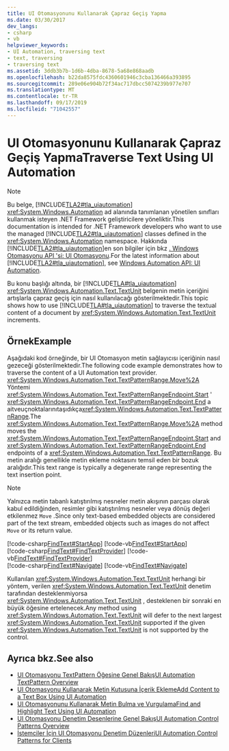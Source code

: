 ```yaml
---
title: UI Otomasyonunu Kullanarak Çapraz Geçiş Yapma
ms.date: 03/30/2017
dev_langs:
- csharp
- vb
helpviewer_keywords:
- UI Automation, traversing text
- text, traversing
- traversing text
ms.assetid: 3ddb3b7b-1d6b-4dba-8678-5a68e868aadb
ms.openlocfilehash: b22da8575fdc4360601946c3cba136466a393895
ms.sourcegitcommit: 289e06e904b72f34ac717dbcc5074239b977e707
ms.translationtype: MT
ms.contentlocale: tr-TR
ms.lasthandoff: 09/17/2019
ms.locfileid: "71042557"
---
```

# <a name="traverse-text-using-ui-automation"></a><span data-ttu-id="169f5-102">UI Otomasyonunu Kullanarak Çapraz Geçiş Yapma</span><span class="sxs-lookup"><span data-stu-id="169f5-102">Traverse Text Using UI Automation</span></span>
> [!NOTE]
> <span data-ttu-id="169f5-103">Bu belge, [!INCLUDE[TLA2#tla_uiautomation](../../../includes/tla2sharptla-uiautomation-md.md)] <xref:System.Windows.Automation> ad alanında tanımlanan yönetilen sınıfları kullanmak isteyen .NET Framework geliştiricilere yöneliktir.</span><span class="sxs-lookup"><span data-stu-id="169f5-103">This documentation is intended for .NET Framework developers who want to use the managed [!INCLUDE[TLA2#tla_uiautomation](../../../includes/tla2sharptla-uiautomation-md.md)] classes defined in the <xref:System.Windows.Automation> namespace.</span></span> <span data-ttu-id="169f5-104">Hakkında [!INCLUDE[TLA2#tla_uiautomation](../../../includes/tla2sharptla-uiautomation-md.md)]en son bilgiler için bkz [. Windows Otomasyonu API 'si: UI Otomasyonu](https://go.microsoft.com/fwlink/?LinkID=156746).</span><span class="sxs-lookup"><span data-stu-id="169f5-104">For the latest information about [!INCLUDE[TLA2#tla_uiautomation](../../../includes/tla2sharptla-uiautomation-md.md)], see [Windows Automation API: UI Automation](https://go.microsoft.com/fwlink/?LinkID=156746).</span></span>  
  
 <span data-ttu-id="169f5-105">Bu konu başlığı altında, bir [!INCLUDE[TLA#tla_uiautomation](../../../includes/tlasharptla-uiautomation-md.md)] <xref:System.Windows.Automation.Text.TextUnit> belgenin metin içeriğini artışlarla çapraz geçiş için nasıl kullanılacağı gösterilmektedir.</span><span class="sxs-lookup"><span data-stu-id="169f5-105">This topic shows how to use [!INCLUDE[TLA#tla_uiautomation](../../../includes/tlasharptla-uiautomation-md.md)] to traverse the textual content of a document by <xref:System.Windows.Automation.Text.TextUnit> increments.</span></span>  
  
## <a name="example"></a><span data-ttu-id="169f5-106">Örnek</span><span class="sxs-lookup"><span data-stu-id="169f5-106">Example</span></span>  
 <span data-ttu-id="169f5-107">Aşağıdaki kod örneğinde, bir UI Otomasyon metin sağlayıcısı içeriğinin nasıl gezeceği gösterilmektedir.</span><span class="sxs-lookup"><span data-stu-id="169f5-107">The following code example demonstrates how to traverse the content of a UI Automation text provider.</span></span> <span data-ttu-id="169f5-108"><xref:System.Windows.Automation.Text.TextPatternRange.Move%2A> Yöntemi <xref:System.Windows.Automation.Text.TextPatternRangeEndpoint.Start> ' <xref:System.Windows.Automation.Text.TextPatternRangeEndpoint.End> a aitveuçnoktalarınıtaşıdıkça<xref:System.Windows.Automation.Text.TextPatternRange>.</span><span class="sxs-lookup"><span data-stu-id="169f5-108">The <xref:System.Windows.Automation.Text.TextPatternRange.Move%2A> method moves the <xref:System.Windows.Automation.Text.TextPatternRangeEndpoint.Start> and <xref:System.Windows.Automation.Text.TextPatternRangeEndpoint.End> endpoints of a <xref:System.Windows.Automation.Text.TextPatternRange>.</span></span> <span data-ttu-id="169f5-109">Bu metin aralığı genellikle metin ekleme noktasını temsil eden bir bozuk aralığıdır.</span><span class="sxs-lookup"><span data-stu-id="169f5-109">This text range is typically a degenerate range representing the text insertion point.</span></span>  
  
> [!NOTE]
> <span data-ttu-id="169f5-110">Yalnızca metin tabanlı katıştırılmış nesneler metin akışının parçası olarak kabul edildiğinden, resimler gibi katıştırılmış nesneler veya dönüş değeri etkilenmez `Move` .</span><span class="sxs-lookup"><span data-stu-id="169f5-110">Since only text-based embedded objects are considered part of the text stream, embedded objects such as images do not affect `Move` or its return value.</span></span>  
  
[!code-csharp[FindText#StartApp](../../../samples/snippets/csharp/VS_Snippets_Wpf/FindText/CSharp/SearchWindow.cs#startapp)]
[!code-vb[FindText#StartApp](../../../samples/snippets/visualbasic/VS_Snippets_Wpf/FindText/VisualBasic/SearchWindow.vb#startapp)]  
[!code-csharp[FindText#FindTextProvider](../../../samples/snippets/csharp/VS_Snippets_Wpf/FindText/CSharp/SearchWindow.cs#findtextprovider)]
[!code-vb[FindText#FindTextProvider](../../../samples/snippets/visualbasic/VS_Snippets_Wpf/FindText/VisualBasic/SearchWindow.vb#findtextprovider)]  
[!code-csharp[FindText#Navigate](../../../samples/snippets/csharp/VS_Snippets_Wpf/FindText/CSharp/SearchWindow.cs#navigate)]
[!code-vb[FindText#Navigate](../../../samples/snippets/visualbasic/VS_Snippets_Wpf/FindText/VisualBasic/SearchWindow.vb#navigate)]  
  
 <span data-ttu-id="169f5-111">Kullanılan <xref:System.Windows.Automation.Text.TextUnit> herhangi bir yöntem, verilen <xref:System.Windows.Automation.Text.TextUnit> denetim tarafından desteklenmiyorsa <xref:System.Windows.Automation.Text.TextUnit> , desteklenen bir sonraki en büyük öğesine ertelenecek.</span><span class="sxs-lookup"><span data-stu-id="169f5-111">Any method using <xref:System.Windows.Automation.Text.TextUnit> will defer to the next largest <xref:System.Windows.Automation.Text.TextUnit> supported if the given <xref:System.Windows.Automation.Text.TextUnit> is not supported by the control.</span></span>  
  
## <a name="see-also"></a><span data-ttu-id="169f5-112">Ayrıca bkz.</span><span class="sxs-lookup"><span data-stu-id="169f5-112">See also</span></span>

- [<span data-ttu-id="169f5-113">UI Otomasyonu TextPattern Öğesine Genel Bakış</span><span class="sxs-lookup"><span data-stu-id="169f5-113">UI Automation TextPattern Overview</span></span>](ui-automation-textpattern-overview.md)
- [<span data-ttu-id="169f5-114">UI Otomasyonu Kullanarak Metin Kutusuna İçerik Ekleme</span><span class="sxs-lookup"><span data-stu-id="169f5-114">Add Content to a Text Box Using UI Automation</span></span>](add-content-to-a-text-box-using-ui-automation.md)
- [<span data-ttu-id="169f5-115">UI Otomasyonunu Kullanarak Metin Bulma ve Vurgulama</span><span class="sxs-lookup"><span data-stu-id="169f5-115">Find and Highlight Text Using UI Automation</span></span>](find-and-highlight-text-using-ui-automation.md)
- [<span data-ttu-id="169f5-116">UI Otomasyonu Denetim Desenlerine Genel Bakış</span><span class="sxs-lookup"><span data-stu-id="169f5-116">UI Automation Control Patterns Overview</span></span>](ui-automation-control-patterns-overview.md)
- [<span data-ttu-id="169f5-117">İstemciler İçin UI Otomasyonu Denetim Düzenleri</span><span class="sxs-lookup"><span data-stu-id="169f5-117">UI Automation Control Patterns for Clients</span></span>](ui-automation-control-patterns-for-clients.md)
